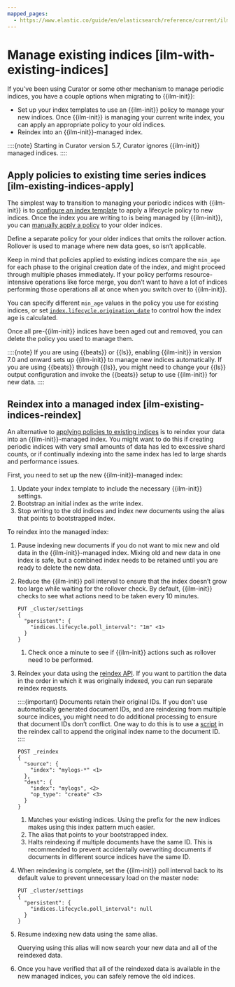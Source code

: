```yaml
---
mapped_pages:
  - https://www.elastic.co/guide/en/elasticsearch/reference/current/ilm-with-existing-indices.html
---
```


# Manage existing indices [ilm-with-existing-indices]

If you’ve been using Curator or some other mechanism to manage periodic indices, you have a couple options when migrating to {{ilm-init}}:

* Set up your index templates to use an {{ilm-init}} policy to manage your new indices. Once {{ilm-init}} is managing your current write index, you can apply an appropriate policy to your old indices.
* Reindex into an {{ilm-init}}-managed index.

::::{note}
Starting in Curator version 5.7, Curator ignores {{ilm-init}} managed indices.
::::



## Apply policies to existing time series indices [ilm-existing-indices-apply]

The simplest way to transition to managing your periodic indices with {{ilm-init}} is to [configure an index template](configure-lifecycle-policy.md#apply-policy-template) to apply a lifecycle policy to new indices. Once the index you are writing to is being managed by {{ilm-init}}, you can [manually apply a policy](configure-lifecycle-policy.md#apply-policy-multiple) to your older indices.

Define a separate policy for your older indices that omits the rollover action. Rollover is used to manage where new data goes, so isn’t applicable.

Keep in mind that policies applied to existing indices compare the `min_age` for each phase to the original creation date of the index, and might proceed through multiple phases immediately. If your policy performs resource-intensive operations like force merge, you don’t want to have a lot of indices performing those operations all at once when you switch over to {{ilm-init}}.

You can specify different `min_age` values in the policy you use for existing indices, or set [`index.lifecycle.origination_date`](asciidocalypse://docs/elasticsearch/docs/reference/elasticsearch/configuration-reference/index-lifecycle-management-settings.md#index-lifecycle-origination-date) to control how the index age is calculated.

Once all pre-{{ilm-init}} indices have been aged out and removed, you can delete the policy you used to manage them.

::::{note}
If you are using {{beats}} or {{ls}}, enabling {{ilm-init}} in version 7.0 and onward sets up {{ilm-init}} to manage new indices automatically. If you are using {{beats}} through {{ls}}, you might need to change your {{ls}} output configuration and invoke the {{beats}} setup to use {{ilm-init}} for new data.
::::



## Reindex into a managed index [ilm-existing-indices-reindex]

An alternative to [applying policies to existing indices](#ilm-existing-indices-apply) is to reindex your data into an {{ilm-init}}-managed index. You might want to do this if creating periodic indices with very small amounts of data has led to excessive shard counts, or if continually indexing into the same index has led to large shards and performance issues.

First, you need to set up the new {{ilm-init}}-managed index:

1. Update your index template to include the necessary {{ilm-init}} settings.
2. Bootstrap an initial index as the write index.
3. Stop writing to the old indices and index new documents using the alias that points to bootstrapped index.

To reindex into the managed index:

1. Pause indexing new documents if you do not want to mix new and old data in the {{ilm-init}}-managed index. Mixing old and new data in one index is safe, but a combined index needs to be retained until you are ready to delete the new data.
2. Reduce the {{ilm-init}} poll interval to ensure that the index doesn’t grow too large while waiting for the rollover check. By default, {{ilm-init}} checks to see what actions need to be taken every 10 minutes.

    ```console
    PUT _cluster/settings
    {
      "persistent": {
        "indices.lifecycle.poll_interval": "1m" <1>
      }
    }
    ```

    1. Check once a minute to see if {{ilm-init}} actions such as rollover need to be performed.

3. Reindex your data using the [reindex API](https://www.elastic.co/docs/api/doc/elasticsearch/operation/operation-reindex). If you want to partition the data in the order in which it was originally indexed, you can run separate reindex requests.

    ::::{important}
    Documents retain their original IDs. If you don’t use automatically generated document IDs, and are reindexing from multiple source indices, you might need to do additional processing to ensure that document IDs don’t conflict. One way to do this is to use a [script](https://www.elastic.co/docs/api/doc/elasticsearch/operation/operation-reindex) in the reindex call to append the original index name to the document ID.
    ::::


    ```console
    POST _reindex
    {
      "source": {
        "index": "mylogs-*" <1>
      },
      "dest": {
        "index": "mylogs", <2>
        "op_type": "create" <3>
      }
    }
    ```

    1. Matches your existing indices. Using the prefix for the new indices makes using this index pattern much easier.
    2. The alias that points to your bootstrapped index.
    3. Halts reindexing if multiple documents have the same ID. This is recommended to prevent accidentally overwriting documents if documents in different source indices have the same ID.

4. When reindexing is complete, set the {{ilm-init}} poll interval back to its default value to prevent unnecessary load on the master node:

    ```console
    PUT _cluster/settings
    {
      "persistent": {
        "indices.lifecycle.poll_interval": null
      }
    }
    ```

5. Resume indexing new data using the same alias.

    Querying using this alias will now search your new data and all of the reindexed data.

6. Once you have verified that all of the reindexed data is available in the new managed indices, you can safely remove the old indices.

